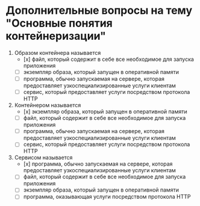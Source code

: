 # Дополнительные вопросы на тему "Основные понятия контейнеризации"

1. Образом контейнера называется
   - [х] файл, который содержит в себе все необходимое для запуска приложения
   - [ ] экземпляр образа, который запущен в оперативной памяти
   - [ ] программа, обычно запускаемая на сервере, которая предоставляет узкоспециализированные услуги клиентам
   - [ ] сервис, который предоставляет услуги посредством протокола HTTP
2. Контейнером называется
   - [х] экземпляр образа, который запущен в оперативной памяти
   - [ ] файл, который содержит в себе все необходимое для запуска приложения
   - [ ] программа, обычно запускаемая на сервере, которая предоставляет узкоспециализированные услуги клиентам
   - [ ] сервис, который предоставляет услуги посредством протокола HTTP
3. Сервисом называется
   - [х] программа, обычно запускаемая на сервере, которая предоставляет узкоспециализированные услуги клиентам
   - [ ] файл, который содержит в себе все необходимое для запуска приложения
   - [ ] экземпляр образа, который запущен в оперативной памяти
   - [ ] программа, оказывающая услуги посредством протокола HTTP